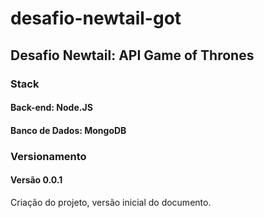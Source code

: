 # desafio-newtail-got

## Desafio Newtail: API Game of Thrones

### Stack

#### Back-end: Node.JS

#### Banco de Dados: MongoDB

### Versionamento

#### Versão 0.0.1
Criação do projeto, versão inicial do documento.